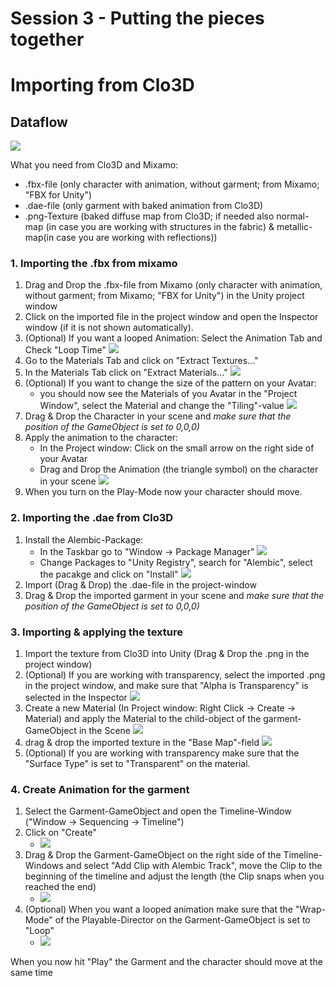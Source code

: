 # Session 3 - Putting the pieces together

# Importing from Clo3D 

## Dataflow 
![](images/220112_UnityClo.jpg)

What you need from Clo3D and Mixamo: 
- .fbx-file (only character with animation, without garment; from Mixamo; "FBX for Unity")
- .dae-file (only garment with baked animation from Clo3D)
- .png-Texture (baked diffuse map from Clo3D; if needed also normal-map (in case you are working with structures in the fabric) & metallic-map(in case you are working with reflections))

### 1. Importing the .fbx from mixamo 

1. Drag and Drop the .fbx-file from Mixamo (only character with animation, without garment; from Mixamo; "FBX for Unity") in the Unity project window
2. Click on the imported file in the project window and open the Inspector window (if it is not shown automatically). 
2. (Optional) If you want a looped Animation: Select the Animation Tab and Check "Loop Time"
	![](images/animation_garment.jpeg)	
3. Go to the Materials Tab and click on "Extract Textures..."
4. In the Materials Tab click on "Extract Materials..."
	![](images/materials.jpeg)	
5. (Optional) If you want to change the size of the pattern on your Avatar: 
	- you should now see the Materials of you Avatar in the "Project Window", select the Material and change the "Tiling"-value
	![](images/tiling.jpeg)		
6. Drag & Drop the Character in your scene and _make sure that the position of the GameObject is set to 0,0,0)_ 
7. Apply the animation to the character: 
	- In the Project window: Click on the small arrow on the right side of your Avatar
	- Drag and Drop the Animation (the triangle symbol) on the character in your scene
	![](images/applyanimation.gif)
8. When you turn on the Play-Mode now your character should move. 



### 2. Importing the .dae from Clo3D 
1. Install the Alembic-Package:
	- In the Taskbar go to "Window -> Package Manager"
	![](images/packagemanager1.jpeg)
	- Change Packages to "Unity Registry", search for "Alembic", select the pacakge and click on "Install"
	![](images/packagemanager2.jpeg)
2. Import (Drag & Drop) the .dae-file in the project-window 
3. Drag & Drop the imported garment in your scene and _make sure that the position of the GameObject is set to 0,0,0)_ 


### 3. Importing & applying the texture
1. Import the texture from Clo3D into Unity (Drag & Drop the .png in the project window)
2. (Optional) If you are working with transparency, select the imported .png in the project window, and make sure that "Alpha is Transparency" is selected in the Inspector
	![](images/transparency1.jpeg)
3. Create a new Material (In Project window: Right Click -> Create -> Material) and apply the Material to the child-object of the garment-GameObject in the Scene
	![](images/texture1.gif)
4. drag & drop the imported texture in the "Base Map"-field 
	![](images/texture2.gif)
5. (Optional) If you are working with transparency make sure that the "Surface Type" is set to "Transparent" on the material. 


### 4. Create Animation for the garment
1. Select the Garment-GameObject and open the Timeline-Window ("Window -> Sequencing -> Timeline")
2. Click on "Create"
	- ![](images/timelinegarment1.jpeg)
3. Drag & Drop the Garment-GameObject on the right side of the Timeline-Windows and select "Add Clip with Alembic Track", move the Clip to the beginning of the timeline and adjust the length (the Clip snaps when you reached the end)
	- ![](images/timelinegarment2.gif)
4. (Optional) When you want a looped animation make sure that the "Wrap-Mode" of the Playable-Director on the Garment-GameObject is set to "Loop"
	- ![](images/timelinegarment3.jpeg)

When you now hit "Play" the Garment and the character should move at the same time

